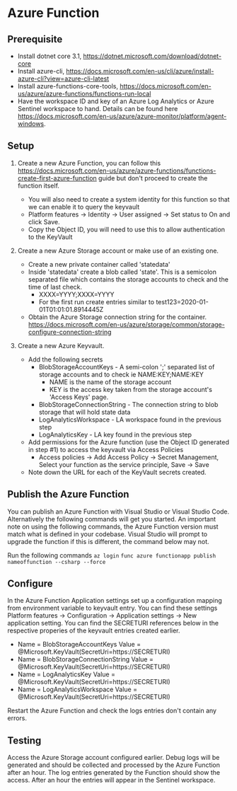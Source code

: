 ﻿# Azure Function

## Prerequisite
* Install dotnet core 3.1, https://dotnet.microsoft.com/download/dotnet-core
* Install azure-cli, https://docs.microsoft.com/en-us/cli/azure/install-azure-cli?view=azure-cli-latest
* Install azure-functions-core-tools, https://docs.microsoft.com/en-us/azure/azure-functions/functions-run-local
* Have the workspace ID and key of an Azure Log Analytics or Azure Sentinel workspace to hand. Details can be found here https://docs.microsoft.com/en-us/azure/azure-monitor/platform/agent-windows.

## Setup
1. Create a new Azure Function, you can follow this https://docs.microsoft.com/en-us/azure/azure-functions/functions-create-first-azure-function guide but don't proceed to create the function itself.
	- You will also need to create a system identity for this function so that we can enable it to query the keyvault
    - Platform features -> Identity -> User assigned -> Set status to On and click Save.
    - Copy the Object ID, you will need to use this to allow authentication to the KeyVault

2. Create a new Azure Storage account or make use of an existing one.
    - Create a new private container called 'statedata'
    - Inside 'statedata' create a blob called 'state'. This is a semicolon separated file which contains the storage accounts to check and the time of last check.
        - XXXX=YYYY;XXXX=YYYY
        - For the first run create entries similar to test123=2020-01-01T01:01:01.8914445Z
    - Obtain the Azure Storage connection string for the container. https://docs.microsoft.com/en-us/azure/storage/common/storage-configure-connection-string 
3. Create a new Azure Keyvault. 
	- Add the following secrets
		- BlobStorageAccountKeys - A semi-colon ';' separated list of storage accounts and to check ie NAME:KEY;NAME:KEY
            - NAME is the name of the storage account
            - KEY is the access key taken from the storage account's 'Access Keys' page.
		- BlobStorageConnectionString - The connection string to blob storage that will hold state data
		- LogAnalyticsWorkspace - LA workspace found in the previous step
		- LogAnalyticsKey - LA key found in the previous step
	- Add permissions for the Azure function (use the Object ID generated in step #1) to access the keyvault via Access Policies
        - Access policies -> Add Access Policy -> Secret Management, Select your function as the service principle, Save -> Save
    - Note down the URL for each of the KeyVault secrets created.

## Publish the Azure Function
You can publish an Azure Function with Visual Studio or Visual Studio Code. Alternatively the following commands will get you started.
An important note on using the following commands, the Azure Function version must match what is defined in your codebase. Visual Studio will prompt to upgrade the function if this is different, the command below may not.

Run the following commands
``az login``
``func azure functionapp publish nameoffunction --csharp --force
``

## Configure
In the Azure Function Application settings set up a configuration mapping from environment variable to keyvault entry. You can find these settings Platform features -> Configuration -> Application settings -> New application setting. 
You can find the SECRETURI references below in the respective properies of the keyvault entries created earlier.
* Name = BlobStorageAccountKeys Value = @Microsoft.KeyVault(SecretUri=https://SECRETURI)
* Name = BlobStorageConnectionString Value = @Microsoft.KeyVault(SecretUri=https://SECRETURI)
* Name = LogAnalyticsKey Value = @Microsoft.KeyVault(SecretUri=https://SECRETURI)
* Name = LogAnalyticsWorkspace Value = @Microsoft.KeyVault(SecretUri=https://SECRETURI)

Restart the Azure Function and check the logs entries don't contain any errors.

## Testing
Access the Azure Storage account configured earlier. Debug logs will be generated and should be collected and processed by the Azure Function after an hour. The log entries generated by the Function should show the access.
After an hour the entries will appear in the Sentinel workspace.